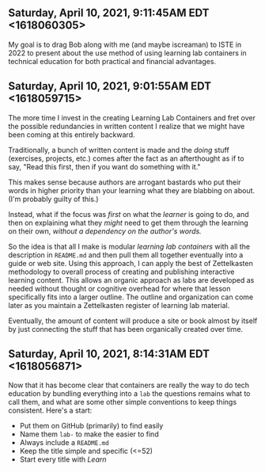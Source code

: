 ## Saturday, April 10, 2021, 9:11:45AM EDT <1618060305>

My goal is to drag Bob along with me (and maybe iscreaman) to ISTE in
2022 to present about the use method of using learning lab containers in
technical education for both practical and financial advantages.

## Saturday, April 10, 2021, 9:01:55AM EDT <1618059715>

The more time I invest in the creating Learning Lab Containers and fret
over the possible redundancies in written content I realize that we
might have been coming at this entirely backward. 

Traditionally, a bunch of written content is made and the *doing* stuff
(exercises, projects, etc.) comes after the fact as an afterthought as
if to say, "Read this first, then if you want do something with it." 

This makes sense because authors are arrogant bastards who put their
words in higher priority than your learning what they are blabbing on
about. (I'm probably guilty of this.)

Instead, what if the focus was *first* on what the *learner* is going to
do, and then on explaining what they *might* need to get them through
the learning on their own, *without a dependency on the author's words.*

So the idea is that all I make is modular *learning lab containers*
with all the description in `README.md` and then pull them all together
eventually into a guide or web site. Using this approach, I can apply
the best of Zettelkasten methodology to overall process of creating and
publishing interactive learning content. This allows an organic approach
as labs are developed as needed without thought or cognitive overhead
for where that lesson specifically fits into a larger outline. The
outline and organization can come later as you maintain a Zettelkasten
register of learning lab material.

Eventually, the amount of content will produce a site or book almost by
itself by just connecting the stuff that has been organically created
over time.

## Saturday, April 10, 2021, 8:14:31AM EDT <1618056871>

Now that it has become clear that containers are really the way to do
tech education by bundling everything into a `lab` the questions remains
what to call them, and what are some other simple conventions to keep
things consistent. Here's a start:

* Put them on GitHub (primarily) to find easily
* Name them `lab-` to make the easier to find
* Always include a `README.md`
* Keep the title simple and specific (<=52)
* Start every title with *Learn*

